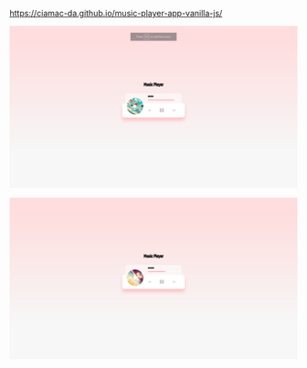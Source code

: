 https://ciamac-da.github.io/music-player-app-vanilla-js/

![](assets/images/1.png)

![](assets/images/2.png)
